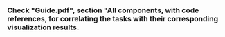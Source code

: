 ### Check "Guide.pdf", section "All components, with code references, for correlating the tasks with their corresponding visualization results. ###
